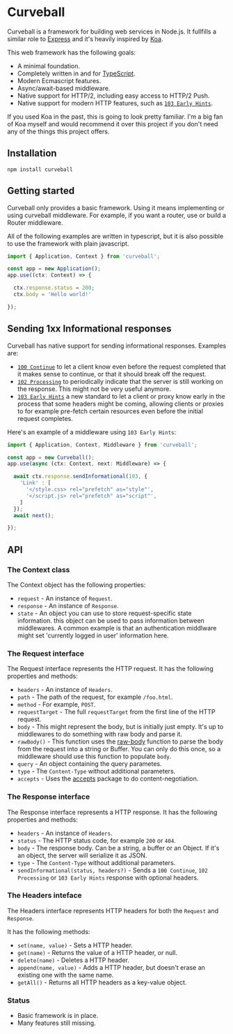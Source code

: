 Curveball
=========

Curveball is a framework for building web services in Node.js. It fullfills a
similar role to [Express][1] and it's heavily inspired by [Koa][2].

This web framework has the following goals:

* A minimal foundation.
* Completely written in and for [TypeScript][3].
* Modern Ecmascript features.
* Async/await-based middleware.
* Native support for HTTP/2, including easy access to HTTP/2 Push.
* Native support for modern HTTP features, such as [`103 Early Hints`][http-103].

If you used Koa in the past, this is going to look pretty familiar. I'm a big
fan of Koa myself and would recommend it over this project if you don't need
any of the things this project offers.

Installation
------------

    npm install curveball


Getting started
---------------

Curveball only provides a basic framework. Using it means implementing or
using curveball middleware. For example, if you want a router, use or build
a Router middleware.

All of the following examples are written in typescript, but it is also
possible to use the framework with plain javascript.

```typescript
import { Application, Context } from 'curveball';

const app = new Application();
app.use((ctx: Context) => {

  ctx.response.status = 200;
  ctx.body = 'Hello world!'

});
```

Sending 1xx Informational responses
-----------------------------------

Curveball has native support for sending informational responses. Examples are:

* [`100 Continue`][http-100] to let a client know even before the request
  completed that it makes sense to continue, or that it should break off the
  request.
* [`102 Processing`][http-102] to periodically indicate that the server is
  still working on the response. This might not be very useful anymore.
* [`103 Early Hints`][http-103] a new standard to let a client or proxy know
  early in the process that some headers might be coming, allowing clients or
  proxies to for example pre-fetch certain resources even before the initial
  request completes.

Here's an example of a middleware using `103 Early Hints`:

```typescript
import { Application, Context, Middleware } from 'curveball';

const app = new Curveball();
app.use(async (ctx: Context, next: Middleware) => {

  await ctx.response.sendInformational(103, {
    'Link' : [
      '</style.css> rel="prefetch" as="style"',
      '</script.js> rel="prefetch" as="script"',
    ]
  });
  await next();

});
```

API
---


### The Context class

The Context object has the following properties:

* `request` - An instance of `Request`.
* `response` - An instance of `Response`.
* `state` - An object you can use to store request-specific state information.
  this object can be used to pass information between middlewares. A common
  example is that an authentication middlware might set 'currently logged in
  user' information here.


### The Request interface

The Request interface represents the HTTP request. It has the following
properties and methods:

* `headers` - An instance of `Headers`.
* `path` - The path of the request, for example `/foo.html`.
* `method` - For example, `POST`.
* `requestTarget` - The full `requestTarget` from the first line of the HTTP
  request.
* `body` - This might represent the body, but is initially just empty. It's
  up to middlewares to do something with raw body and parse it.
* `rawBody()` - This function uses the [raw-body][5] function to parse the
  body from the request into a string or Buffer. You can only do this once,
  so a middleware should use this function to populate `body`.
* `query` - An object containing the query parametes.
* `type` - The `Content-Type` without additional parameters.
* `accepts` - Uses the [accepts][6] package to do content-negotiation.


### The Response interface

The Response interface represents a HTTP response. It has the following
properties and methods:

* `headers` - An instance of `Headers`.
* `status` - The HTTP status code, for example `200` or `404`.
* `body` - The response body. Can be a string, a buffer or an Object. If it's
  an object, the server will serialize it as JSON.
* `type` - The `Content-Type` without additional parameters.
* `sendInformational(status, headers?)` - Sends a `100 Continue`,
  `102 Processing` or `103 Early Hints` response with optional headers.


### The Headers inteface

The Headers interface represents HTTP headers for both the `Request` and
`Response`.

It has the following methods:

* `set(name, value)` - Sets a HTTP header.
* `get(name)` - Returns the value of a HTTP header, or null.
* `delete(name)` - Deletes a HTTP header.
* `append(name, value)` - Adds a HTTP header, but doesn't erase an existing
  one with the same name.
* `getAll()` - Returns all HTTP headers as a key-value object.


### Status

* Basic framework is in place.
* Many features still missing.

[1]: https://expressjs.com/ "Express"
[2]: https://koajs.com/ "Koa"
[3]: https://www.typescriptlang.org/ "TypeScript"
[5]: https://www.npmjs.com/package/raw-body
[6]: https://www.npmjs.com/package/accepts
[http-100]: https://tools.ietf.org/html/rfc7231#section-6.2.1 "RFC7231: 100 Continue"
[http-102]: https://tools.ietf.org/html/rfc2518#section-10.1 "RFC2518: 102 Processing"
[http-103]: https://tools.ietf.org/html/rfc8297 "RFC8297: 103 Early Hints"
